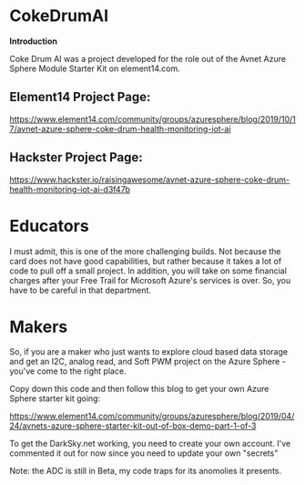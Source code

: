 # CokeDrumAI
**Introduction**

Coke Drum AI was a project developed for the role out of the Avnet Azure Sphere Module Starter Kit on element14.com.

## Element14 Project Page:
https://www.element14.com/community/groups/azuresphere/blog/2019/10/17/avnet-azure-sphere-coke-drum-health-monitoring-iot-ai

## Hackster Project Page:
https://www.hackster.io/raisingawesome/avnet-azure-sphere-coke-drum-health-monitoring-iot-ai-d3f47b

# Educators

I must admit, this is one of the more challenging builds.  Not because the card does not have good capabilities, but rather because it takes a lot of code to pull off a small project.  In addition, you will take on some financial charges after your Free Trail for Microsoft Azure's services is over.  So, you have to be careful in that department.


# Makers

So, if you are a maker who just wants to explore cloud based data storage and get an I2C, analog read, and Soft PWM project on the Azure Sphere - you've come to the right place.

Copy down this code and then follow this blog to get your own Azure Sphere starter kit going:

https://www.element14.com/community/groups/azuresphere/blog/2019/04/24/avnets-azure-sphere-starter-kit-out-of-box-demo-part-1-of-3

To get the DarkSky.net working, you need to create your own account.  I've commented it out for now since you need to update your own "secrets"

Note:  the ADC is still in Beta, my code traps for its anomolies it presents.
